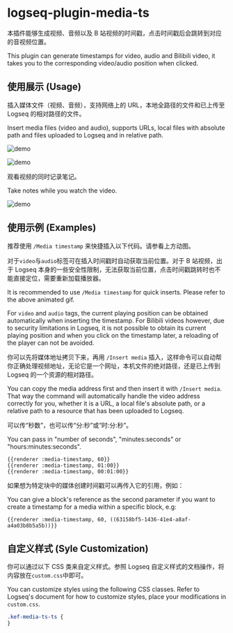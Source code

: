 # logseq-plugin-media-ts

本插件能够生成视频、音频以及 B 站视频的时间戳，点击时间戳后会跳转到对应的音视频位置。

This plugin can generate timestamps for video, audio and Bilibili video, it takes you to the corresponding video/audio position when clicked.

## 使用展示 (Usage)

插入媒体文件（视频、音频），支持网络上的 URL，本地全路径的文件和已上传至 Logseq 的相对路径的文件。

Insert media files (video and audio), supports URLs, local files with absolute path and files uploaded to Logseq and in relative path.

![demo](renderer.gif)

![demo](demo.gif)

观看视频的同时记录笔记。

Take notes while you watch the video.

![demo](right-sidebar.gif)

## 使用示例 (Examples)

推荐使用 `/Media timestamp` 来快捷插入以下代码。请参看上方动图。

对于`video`与`audio`标签可在插入时间戳时自动获取当前位置。对于 B 站视频，出于 Logseq 本身的一些安全性限制，无法获取当前位置，点击时间戳跳转时也不能直接定位，需要重新加载播放器。

It is recommended to use `/Media timestamp` for quick inserts. Please refer to the above animated gif.

For `video` and `audio` tags, the current playing position can be obtained automatically when inserting the timestamp. For Bilibili videos however, due to security limitations in Logseq, it is not possible to obtain its current playing position and when you click on the timestamp later, a reloading of the player can not be avoided.

你可以先将媒体地址拷贝下来，再用 `/Insert media` 插入，这样命令可以自动帮你正确处理视频地址，无论它是一个网址，本机文件的绝对路径，还是已上传到 Logseq 的一个资源的相对路径。

You can copy the media address first and then insert it with `/Insert media`. That way the command will automatically handle the video address correctly for you, whether it is a URL, a local file's absolute path, or a relative path to a resource that has been uploaded to Logseq.

可以传“秒数”，也可以传“分:秒”或“时:分:秒”。

You can pass in "number of seconds", "minutes:seconds" or "hours:minutes:seconds".

```
{{renderer :media-timestamp, 60}}
{{renderer :media-timestamp, 01:00}}
{{renderer :media-timestamp, 00:01:00}}
```

如果想为特定块中的媒体创建时间戳可以再传入它的引用，例如：

You can give a block's reference as the second parameter if you want to create a timestamp for a media within a specific block, e.g:

```
{{renderer :media-timestamp, 60, ((63158bf5-1436-41e4-a8af-a4a03b8b5a5b))}}
```

## 自定义样式 (Syle Customization)

你可以通过以下 CSS 类来自定义样式。参照 Logseq 自定义样式的文档操作，将内容放在`custom.css`中即可。

You can customize styles using the following CSS classes. Refer to Logseq's document for how to customize styles, place your modifications in `custom.css`.

```css
.kef-media-ts-ts {
}
```

